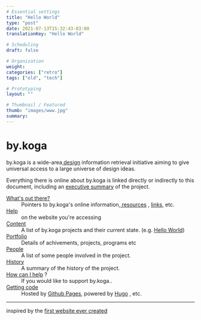 ```yaml
---
# Essential settings
title: "Hello World"
type: "post"
date: 2021-07-13T15:32:43-03:00
translationKey: "Hello World"

# Scheduling
draft: false

# Organization
weight:
categories: ["retro"]
tags: ["old", "tech"]

# Prototyping
layout: ""

# Thumbnail / Featured
thumb: "images/www.jpg"
summary: 
---
```


<h1 class="fw-bold">by.koga</h1>by.koga is a wide-area<a name="0" href="/about">
        design</a> information retrieval
    initiative aiming to give universal
    access to a large universe of design ideas.<p>
        Everything there is online about
        by.koga is linked directly or indirectly
        to this document, including an <a name="24" href="/about">executive
            summary</a> of the project.
    </p>
    <dl>
        <dt><a name="44" href="/links">What's out there?</a>
        </dt>
        <dd> Pointers to by.koga's online information,<a name="45" href="/links"> resources</a>
            , <a name="z54" href="/links">links</a>, etc.
        </dd>
        <dt><a name="46" href="/about">Help</a>
        </dt>
        <dd> on the website you're accessing
        </dd>
        <dt><a name="13" href="/">Content</a>
        </dt>
        <dd> A list of by.koga projects and their current state.
            (e.g. <a name="27" href="#post">Hello World</a>)
        </dd>
        <dt><a name="47" href="/portfolio">Portfolio</a>
        </dt>
        <dd> Details of achivements, projects, programs etc
        </dd>
        <dt><a name="14" href="/people">People</a>
        </dt>
        <dd> A list of some people involved
            in the project.
        </dd>
        <dt><a name="15" href="/origin">History</a>
        </dt>
        <dd> A summary of the history
            of the project.
        </dd>
        <dt><a name="37" href="/helping">How can I help</a> ?
        </dt>
        <dd> If you would like
            to support by.koga..
        </dd>
        <dt><a name="48" href="https://github.com/gitbykoga/visual">Getting code</a>
        </dt>
        <dd> Hosted by <a name="49" href="https://github.com/pages">Github Pages</a>, powered by <a name="49" href="https://www.gohugo.io">
                Hugo</a> , etc.
        </dd>
    </dl>

<hr>

inspired by the [first website ever created](http://info.cern.ch/hypertext/WWW/TheProject.html)

<style>
    #post {
        padding: 0.5rem;
        background-color: white;
        font-family: serif !important;

        line-height: 1.2rem;

        min-height: 100vh;
    }

    #post h1 {
        margin: 0 0 1.2rem 0;
    }

    #post p, #post dl {
        margin: 0.9rem 0;
    }

    #post a {
        color: blue;
        font-weight: normal;
    }

    #post dd {
        margin-left: 2.5rem;
        margin-bottom: 0;
    }
</style>